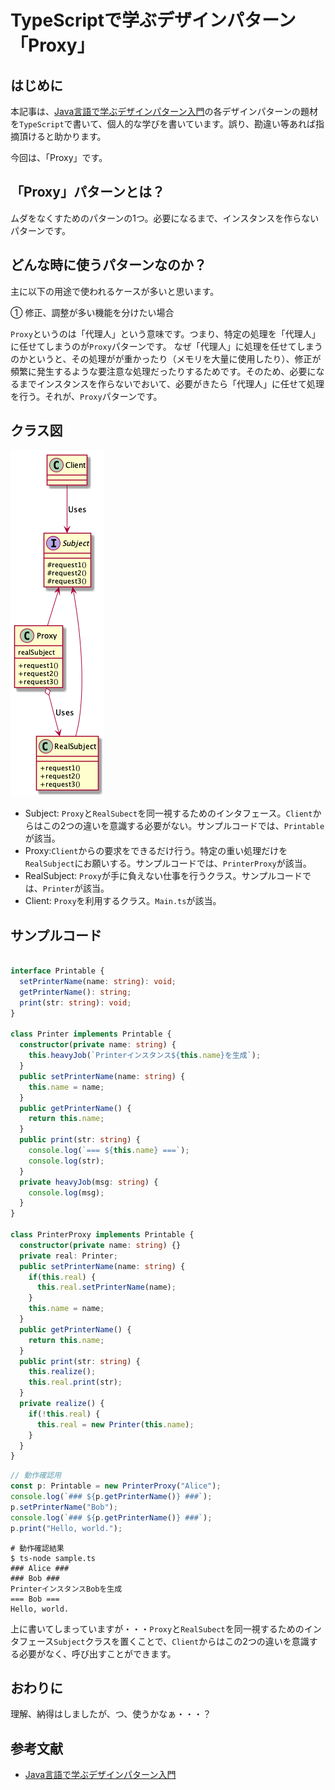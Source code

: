 # TypeScriptで学ぶデザインパターン「Proxy」
## はじめに
本記事は、[Java言語で学ぶデザインパターン入門](https://www.amazon.co.jp/%E5%A2%97%E8%A3%9C%E6%94%B9%E8%A8%82%E7%89%88-Java%E8%A8%80%E8%AA%9E%E3%81%A7%E5%AD%A6%E3%81%B6%E3%83%87%E3%82%B6%E3%82%A4%E3%83%B3%E3%83%91%E3%82%BF%E3%83%BC%E3%83%B3%E5%85%A5%E9%96%80-%E7%B5%90%E5%9F%8E-%E6%B5%A9-ebook/dp/B00I8ATHGW/ref=sr_1_1?__mk_ja_JP=%E3%82%AB%E3%82%BF%E3%82%AB%E3%83%8A&dchild=1&keywords=Java%E8%A8%80%E8%AA%9E%E3%81%A7%E5%AD%A6%E3%81%B6%E3%83%87%E3%82%B6%E3%82%A4%E3%83%B3%E3%83%91%E3%82%BF%E3%83%BC%E3%83%B3%E5%85%A5%E9%96%80&qid=1588525185&sr=8-1)の各デザインパターンの題材を`TypeScript`で書いて、個人的な学びを書いています。誤り、勘違い等あれば指摘頂けると助かります。  
  
今回は、「Proxy」です。  

## 「Proxy」パターンとは？
ムダをなくすためのパターンの1つ。必要になるまで、インスタンスを作らないパターンです。

## どんな時に使うパターンなのか？
主に以下の用途で使われるケースが多いと思います。  
  
① 修正、調整が多い機能を分けたい場合

`Proxy`というのは「代理人」という意味です。つまり、特定の処理を「代理人」に任せてしまうのが`Proxy`パターンです。
なぜ「代理人」に処理を任せてしまうのかというと、その処理がが重かったり（メモリを大量に使用したり）、修正が頻繁に発生するような要注意な処理だったりするためです。そのため、必要になるまでインスタンスを作らないでおいて、必要がきたら「代理人」に任せて処理を行う。それが、`Proxy`パターンです。

## クラス図
![ProxyClassDiagram](https://github.com/Kodak4400/DesignPattern/blob/master/Proxy/Proxy.png)

- Subject: `Proxy`と`RealSubect`を同一視するためのインタフェース。`Client`からはこの2つの違いを意識する必要がない。サンプルコードでは、`Printable`が該当。
- Proxy:`Client`からの要求をできるだけ行う。特定の重い処理だけを`RealSubject`にお願いする。サンプルコードでは、`PrinterProxy`が該当。
- RealSubject: `Proxy`が手に負えない仕事を行うクラス。サンプルコードでは、`Printer`が該当。
- Client: `Proxy`を利用するクラス。`Main.ts`が該当。

## サンプルコード
```TypeScript:Proxy.ts

interface Printable {
  setPrinterName(name: string): void;
  getPrinterName(): string;
  print(str: string): void;
}

class Printer implements Printable {
  constructor(private name: string) {
    this.heavyJob(`Printerインスタンス${this.name}を生成`);
  }
  public setPrinterName(name: string) {
    this.name = name;
  }
  public getPrinterName() {
    return this.name;
  }
  public print(str: string) {
    console.log(`=== ${this.name} ===`);
    console.log(str);
  }
  private heavyJob(msg: string) {
    console.log(msg);
  }
}

class PrinterProxy implements Printable {
  constructor(private name: string) {}
  private real: Printer;
  public setPrinterName(name: string) {
    if(this.real) {
      this.real.setPrinterName(name);
    }
    this.name = name;
  }
  public getPrinterName() {
    return this.name;
  }
  public print(str: string) {
    this.realize();
    this.real.print(str);
  }
  private realize() {
    if(!this.real) {
      this.real = new Printer(this.name);
    }
  }
}

```

```TypeScript:Main.ts
// 動作確認用
const p: Printable = new PrinterProxy("Alice");
console.log(`### ${p.getPrinterName()} ###`);
p.setPrinterName("Bob");
console.log(`### ${p.getPrinterName()} ###`);
p.print("Hello, world.");
```

```shell:動作確認結果
# 動作確認結果
$ ts-node sample.ts 
### Alice ###
### Bob ###
PrinterインスタンスBobを生成
=== Bob ===
Hello, world.
```
  
上に書いてしまっていますが・・・`Proxy`と`RealSubect`を同一視するためのインタフェース`Subject`クラスを置くことで、`Client`からはこの2つの違いを意識する必要がなく、呼び出すことができます。

## おわりに
理解、納得はしましたが、つ、使うかなぁ・・・？

## 参考文献
- [Java言語で学ぶデザインパターン入門](https://www.amazon.co.jp/%E5%A2%97%E8%A3%9C%E6%94%B9%E8%A8%82%E7%89%88-Java%E8%A8%80%E8%AA%9E%E3%81%A7%E5%AD%A6%E3%81%B6%E3%83%87%E3%82%B6%E3%82%A4%E3%83%B3%E3%83%91%E3%82%BF%E3%83%BC%E3%83%B3%E5%85%A5%E9%96%80-%E7%B5%90%E5%9F%8E-%E6%B5%A9-ebook/dp/B00I8ATHGW/ref=sr_1_1?__mk_ja_JP=%E3%82%AB%E3%82%BF%E3%82%AB%E3%83%8A&dchild=1&keywords=Java%E8%A8%80%E8%AA%9E%E3%81%A7%E5%AD%A6%E3%81%B6%E3%83%87%E3%82%B6%E3%82%A4%E3%83%B3%E3%83%91%E3%82%BF%E3%83%BC%E3%83%B3%E5%85%A5%E9%96%80&qid=1588525185&sr=8-1)
